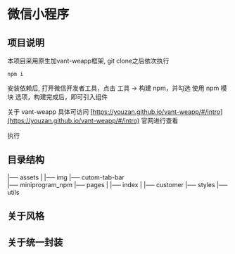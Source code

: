 # 微信小程序

## 项目说明

本项目采用原生加vant-weapp框架, git clone之后依次执行

` npm i `

安装依赖后, 打开微信开发者工具，点击 工具 -> 构建 npm，并勾选 使用 npm 模块 选项，构建完成后，即可引入组件

关于 vant-weapp  具体可访问 [https://youzan.github.io/vant-weapp/#/intro](https://youzan.github.io/vant-weapp/#/intro) 官网进行查看

执行

## 目录结构

|── assets
|   |── img
|── cutom-tab-bar    
|── miniprogram_npm
|── pages
|   |── index 
|   |── customer 
|── styles
|── utils


## 关于风格

## 关于统一封装